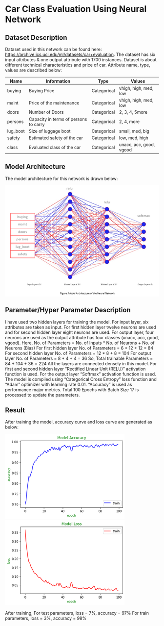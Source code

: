 # Car Class Evaluation Using Neural Network


## Dataset Description 
Dataset used in this network can be found here: https://archive.ics.uci.edu/ml/datasets/car+evaluation. The dataset has six input attributes & one output attribute with 1700 instances. Dataset is about different technical characteristics and price of car. Attribute name, type, values are described below:

| Name            | Information                                  | Type               | Values                           |
|-----------------|----------------------------------------------|--------------------|----------------------------------|
|     buying      |     Buying Price                             |     Categorical    |     vhigh, high,   med, low      |
|     maint       |     Price of the maintenance                 |     Categorical    |     vhigh, high,   med, low      |
|     doors       |     Number of Doors                          |     Categorical    |     2, 3, 4, 5more               |
|     persons     |     Capacity in terms of persons to carry    |     Categorical    |     2, 4, more                   |
|     lug_boot    |     Size of luggage boot                     |     Categorical    |     small, med, big              |
|     safety      |     Estimated safety of the car              |     Categorical    |     low, med, high               |
|     class       |     Evaluated class of the car               |     Categorical    |     unacc, acc,   good, vgood    |

## Model Architecture
The model architecture for this network is drawn below:

![Model Architecture](model_architecture.png)

## Parameter/Hyper Parameter Description
I have used two hidden layers for training the model. For input layer, six attributes are taken as input. For first hidden layer twelve neurons are used and for second hidden layer eight neurons are used. For output layer, four neurons are used as the output attribute has four classes (unacc, acc, good, vgood).
Here, No. of Parameters = No. of Inputs * No. of Neurons + No. of Neurons (Bias)
For first hidden layer No. of Parameters = 6 * 12 + 12 = 84
For second hidden layer No. of Parameters = 12 * 8 + 8 = 104
For output layer No. of Parameters = 8 * 4 + 4 = 36
So, Total trainable Parameters = 84 + 104 + 36 = 224
All the layers are connected densely in this model. For first and second hidden layer “Rectified Linear Unit (RELU)” activation function is used. For the output layer “Softmax” activation function is used. The model is compiled using “Categorical Cross Entropy” loss function and “Adam” optimizer with learning rate 0.01. “Accuracy” is used as performance major metrics. Total 100 Epochs with Batch Size 17 is processed to update the parameters.

## Result
After training the model, accuracy curve and loss curve are generated as below:

![Accuracy](accuracy.png)
![Loss](loss.png)

After training, 
For test parameters, loss = 7%, accuracy = 97%
For train parameters, loss = 3%, accuracy = 98%
